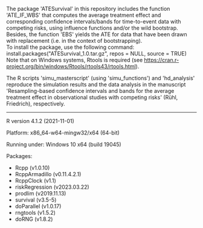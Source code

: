 The package 'ATESurvival' in this repository includes the function 'ATE_IF_WBS' that computes the average treatment effect and corresponding confidence intervals/bands for time-to-event data with competing risks, using influence functions and/or the wild bootstrap. Besides, the function 'EBS' yields the ATE for data that have been drawn with replacement (i.e. in the context of bootstrapping).  
To install the package, use the following command: install.packages("ATESurvival_1.0.tar.gz", repos = NULL, source = TRUE)  
Note that on Windows systems, Rtools is required (see https://cran.r-project.org/bin/windows/Rtools/rtools43/rtools.html).

The R scripts 'simu_masterscript' (using 'simu_functions') and 'hd_analysis' reproduce the simulation results and the data analysis in the manuscript 'Resampling-based confidence intervals and bands for the average treatment effect in observational studies with competing risks' (Rühl, Friedrich), respectively.

---

R version 4.1.2 (2021-11-01)

Platform: x86_64-w64-mingw32/x64 (64-bit)

Running under: Windows 10 x64 (build 19045)

Packages:
- Rcpp (v1.0.10)
- RcppArmadillo (v0.11.4.2.1)
- RcppClock (v1.1)
- riskRegression (v2023.03.22)
- prodlim (v2019.11.13)
- survival (v3.5-5)
- doParallel (v1.0.17)
- rngtools (v1.5.2)
- doRNG (v1.8.2)
